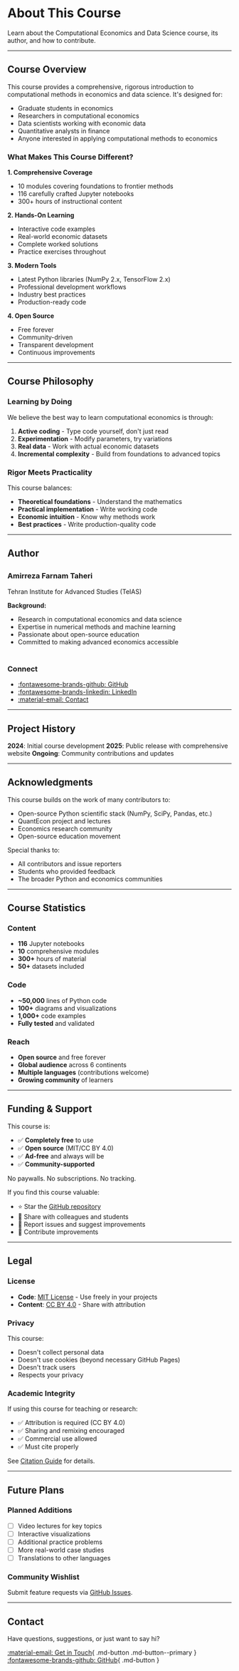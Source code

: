 # About This Course

Learn about the Computational Economics and Data Science course, its author, and how to contribute.

---

## Course Overview

This course provides a comprehensive, rigorous introduction to computational methods in economics and data science. It's designed for:

- Graduate students in economics
- Researchers in computational economics
- Data scientists working with economic data
- Quantitative analysts in finance
- Anyone interested in applying computational methods to economics

### What Makes This Course Different?

**1. Comprehensive Coverage**
- 10 modules covering foundations to frontier methods
- 116 carefully crafted Jupyter notebooks
- 300+ hours of instructional content

**2. Hands-On Learning**
- Interactive code examples
- Real-world economic datasets
- Complete worked solutions
- Practice exercises throughout

**3. Modern Tools**
- Latest Python libraries (NumPy 2.x, TensorFlow 2.x)
- Professional development workflows
- Industry best practices
- Production-ready code

**4. Open Source**
- Free forever
- Community-driven
- Transparent development
- Continuous improvements

---

## Course Philosophy

### Learning by Doing

We believe the best way to learn computational economics is through:

1. **Active coding** - Type code yourself, don't just read
2. **Experimentation** - Modify parameters, try variations
3. **Real data** - Work with actual economic datasets
4. **Incremental complexity** - Build from foundations to advanced topics

### Rigor Meets Practicality

This course balances:

- **Theoretical foundations** - Understand the mathematics
- **Practical implementation** - Write working code
- **Economic intuition** - Know why methods work
- **Best practices** - Write production-quality code

---

## Author

<div style="display: flex; align-items: center; margin: 2em 0;">
  <div style="flex: 1;">
    <h3 style="margin-top: 0;">Amirreza Farnam Taheri</h3>
    <p>Tehran Institute for Advanced Studies (TeIAS)</p>

**Background:**
- Research in computational economics and data science
- Expertise in numerical methods and machine learning
- Passionate about open-source education
- Committed to making advanced economics accessible
  </div>
</div>

### Connect

- [:fontawesome-brands-github: GitHub](https://github.com/AmirrezaFarnamTaheri)
- [:fontawesome-brands-linkedin: LinkedIn](https://linkedin.com/in/amirrezafarnamtaheri)
- [:material-email: Contact](contact.md)

---

## Project History

**2024**: Initial course development
**2025**: Public release with comprehensive website
**Ongoing**: Community contributions and updates

---

## Acknowledgments

This course builds on the work of many contributors to:

- Open-source Python scientific stack (NumPy, SciPy, Pandas, etc.)
- QuantEcon project and lectures
- Economics research community
- Open-source education movement

Special thanks to:
- All contributors and issue reporters
- Students who provided feedback
- The broader Python and economics communities

---

## Course Statistics

### Content
- **116** Jupyter notebooks
- **10** comprehensive modules
- **300+** hours of material
- **50+** datasets included

### Code
- **~50,000** lines of Python code
- **100+** diagrams and visualizations
- **1,000+** code examples
- **Fully tested** and validated

### Reach
- **Open source** and free forever
- **Global audience** across 6 continents
- **Multiple languages** (contributions welcome)
- **Growing community** of learners

---

## Funding & Support

This course is:

- ✅ **Completely free** to use
- ✅ **Open source** (MIT/CC BY 4.0)
- ✅ **Ad-free** and always will be
- ✅ **Community-supported**

No paywalls. No subscriptions. No tracking.

If you find this course valuable:

- ⭐ Star the [GitHub repository](https://github.com/AmirrezaFarnamTaheri/Computational-Economics-and-Data-Science)
- 📢 Share with colleagues and students
- 🐛 Report issues and suggest improvements
- 🤝 Contribute improvements

---

## Legal

### License

- **Code**: [MIT License](license.md) - Use freely in your projects
- **Content**: [CC BY 4.0](license.md) - Share with attribution

### Privacy

This course:
- Doesn't collect personal data
- Doesn't use cookies (beyond necessary GitHub Pages)
- Doesn't track users
- Respects your privacy

### Academic Integrity

If using this course for teaching or research:

- ✅ Attribution is required (CC BY 4.0)
- ✅ Sharing and remixing encouraged
- ✅ Commercial use allowed
- ✅ Must cite properly

See [Citation Guide](citation.md) for details.

---

## Future Plans

### Planned Additions

- [ ] Video lectures for key topics
- [ ] Interactive visualizations
- [ ] Additional practice problems
- [ ] More real-world case studies
- [ ] Translations to other languages

### Community Wishlist

Submit feature requests via [GitHub Issues](https://github.com/AmirrezaFarnamTaheri/Computational-Economics-and-Data-Science/issues).

---

## Contact

Have questions, suggestions, or just want to say hi?

[:material-email: Get in Touch](contact.md){ .md-button .md-button--primary }
[:fontawesome-brands-github: GitHub](https://github.com/AmirrezaFarnamTaheri/Computational-Economics-and-Data-Science){ .md-button }
